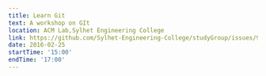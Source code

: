 ```yaml
---
title: Learn Git
text: A workshop on GIt
location: ACM Lab,Sylhet Engineering College
link: https://github.com/Sylhet-Engineering-College/studyGroup/issues/9
date: 2016-02-25
startTime: '15:00'
endTime: '17:00'
---
```

